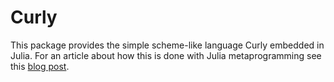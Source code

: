 # Curly

This package provides the simple scheme-like language Curly embedded in Julia. For an article about how this is done with Julia metaprogramming see this [blog post]().
